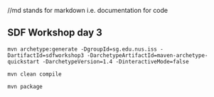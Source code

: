 //md stands for markdown i.e. documentation for code

## SDF Workshop day 3
```
mvn archetype:generate -DgroupId=sg.edu.nus.iss -DartifactId=sdfworkshop3 -DarchetypeArtifactId=maven-archetype-quickstart -DarchetypeVersion=1.4 -DinteractiveMode=false
```

```
mvn clean compile
```

```
mvn package
```